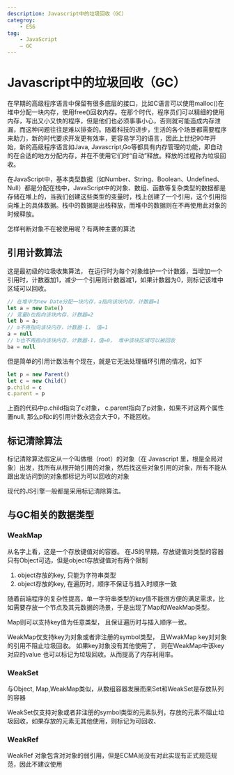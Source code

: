 ```yaml
---
description: Javascript中的垃圾回收（GC）
categroy: 
    - ES6
tag: 
    - JavaScript
    — GC
---
```


# Javascript中的垃圾回收（GC）

在早期的高级程序语言中保留有很多底层的接口，比如C语言可以使用malloc()在堆中分配一块内存，使用free()回收内存。在那个时代，程序员们可以精细的使用内存，写出又小又快的程序，但是他们也必须事事小心，否则就可能造成内存泄漏，而这种问题往往是难以排查的。随着科技的进步，生活的各个场景都需要程序来助力，新的时代要求开发更有效率，更容易学习的语言，因此上世纪90年开始，新的高级程序语言如Java, Javascript,Go等都具有内存管理的功能，即自动的在合适的地方分配内存，并在不使用它们时“自动”释放。释放的过程称为垃圾回收。

在JavaScript中，基本类型数据（如Number、String、Boolean、Undefined、Null）都是分配在栈中，JavaScript中的对象、数组、函数等复杂类型的数据都是存储在堆上的，当我们创建这些类型的变量时，栈上创建了一个引用，这个引用指向堆上的具体数据。栈中的数据是出栈释放，而堆中的数据则在不再使用此对象的时候释放。

怎样判断对象不在被使用呢？有两种主要的算法

## 引用计数算法
这是最初级的垃圾收集算法， 在运行时为每个对象维护一个计数器，当增加一个引用时，计数器加1，减少一个引用则计数器减1，如果计数器为0，则标记该堆中区域可以回收。

```js
// 在堆中为new Date分配一块内存，a指向该块内存，计数器=1
let a = new Date()
// 变量b也指向该块内存，计数器=2
let b = a;
// a不再指向该块内存，计数器-1， 值=1
a = null
// b也不再指向该块内存，计数器-1，值=0， 堆中该块区域可以被回收
ba = null
```

但是简单的引用计数法有个现在，就是它无法处理循环引用的情况，如下

```js
let p = new Parent()
let c = new Child()
p.child = c
c.parent = p

```
上面的代码中p.child指向了c对象， c.parent指向了p对象，如果不对这两个属性置null, 那么p和c的引用计数永远会大于0，不能回收。

## 标记清除算法

标记清除算法假定从一个叫做根（root）的对象（在 Javascript 里，根是全局对象）出发，找所有从根开始引用的对象，然后找这些对象引用的对象，所有不能从跟出发访问到的对象都标记为可以回收的对象

现代的JS引擎一般都是采用标记清除算法。


## 与GC相关的数据类型

### WeakMap

从名字上看，这是一个存放键值对的容器。 在JS的早期，存放键值对类型的容器只有Object可选，但是object存放键值对有两个限制

1. object存放的key, 只能为字符串类型
2. object存放的key, 在遍历时，顺序不保证与插入时顺序一致

随着前端程序的复杂性提高，单一字符串类型的key值不能很方便的满足需求，比如需要存放一个节点及其元数据的场景，于是出现了Map和WeakMap类型。


Map则可以支持key值为任意类型， 且保证遍历时与插入顺序一致。

WeakMap仅支持key为对象或者非注册的symbol类型， 且WwakMap key对对象的引用不阻止垃圾回收。 如果key对象没有其他使用了， 则在WeakMap中该key对应的value 也可以标记为垃圾回收。从而提高了内存利用率。

### WeakSet

与Object, Map,WeakMap类似，从数组容器发展而来Set和WeakSet是存放队列的容器

WeakSet仅支持对象或者非注册的symbol类型的元素队列，存放的元素不阻止垃圾回收，如果存放的元素无其他使用，则标记为可回收、

### WeakRef

WeakRef 对象包含对对象的弱引用，但是ECMA尚没有对此实现有正式规范规范，因此不建议使用
